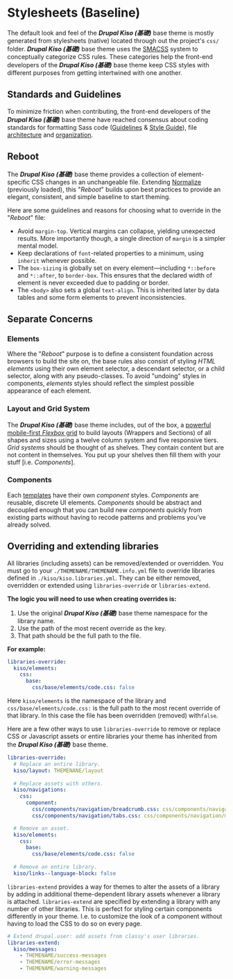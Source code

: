 
Stylesheets (Baseline)
==========

The default look and feel of the ***Drupal Kiso (基礎)*** base theme is mostly generated from stylesheets (native) located through out the project's `css/` folder. ***Drupal Kiso (基礎)*** base theme uses the [SMACSS](http://smacss.com/book/) system to conceptually categorize CSS rules. These categories help the front-end developers of the ***Drupal Kiso (基礎)*** base theme keep CSS styles with different purposes from getting intertwined with one another.

## Standards and Guidelines

To minimize friction when contributing, the front-end developers of the ***Drupal Kiso (基礎)*** base theme have reached consensus about coding standards for formatting Sass code ([Guidelines](https://sass-guidelin.es) & [Style Guide](https://css-tricks.com/sass-style-guide/)), file [architecture](https://www.drupal.org/docs/develop/standards/css/css-architecture-for-drupal-8) and  [organization](https://www.drupal.org/docs/develop/standards/css/css-file-organization-for-drupal-8).

## Reboot

The ***Drupal Kiso (基礎)*** base theme provides a collection of element-specific CSS changes in an unchangeable file. Extending [Normalize](https://necolas.github.io/normalize.css/) (previously loaded), this "*Reboot*" builds upon best practices to provide an elegant, consistent, and simple baseline to start theming.

Here are some guidelines and reasons for choosing what to override in the "*Reboot*" file:

 - Avoid `margin-top`. Vertical margins can collapse, yielding unexpected results. More importantly though, a single direction of `margin` is a simpler mental model.
 - Keep declarations of `font`-related properties to a minimum, using `inherit` whenever possible.
 - The `box-sizing` is globally set on every element—including `*::before` and `*::after`, to `border-box`. This ensures that the declared width of element is never exceeded due to padding or border.
 - The `<body>` also sets a global `text-align`. This is inherited later by data tables and some form elements to prevent inconsistencies. 

## Separate Concerns

### Elements

Where the "*Reboot*" purpose is to define a consistent foundation across browsers to build the site on, the base rules also consist of styling *HTML elements* using their own element selector, a descendant selector, or a child selector, along with any pseudo-classes. To avoid "undoing" styles in components, *elements* styles should reflect the simplest possible appearance of each element.

### Layout and Grid System

The ***Drupal Kiso (基礎)*** base theme includes, out of the box, a [powerful mobile-first *Flexbox* grid](layout/README.md) to build layouts (Wrappers and Sections) of all shapes and sizes using a twelve column system and five responsive tiers. *Grid systems* should be thought of as shelves. They contain content but are not content in themselves. You put up your shelves then fill them with your stuff [i.e. *Components*].

### Components

Each [templates](https://github.com/openfed/kiso/tree/master/templates/) have their own *component* styles. *Components* are reusable, discrete UI elements. *Components* should be abstract and decoupled enough that you can build new *components* quickly from existing parts without having to recode patterns and problems you’ve already solved.

## Overriding and extending libraries

All libraries (including assets) can be removed/extended or overridden. You must go to your `./THEMENAME/THEMENAME.info.yml` file to override libraries defined in `./kiso/kiso.libraries.yml`. They can be either removed, overridden or extended using `libraries-override` or `libraries-extend`.

**The logic you will need to use when creating overrides is:**

1.  Use the original ***Drupal Kiso (基礎)*** base theme namespace for the library name.
2.  Use the path of the most recent override as the key.
3.  That path should be the full path to the file.

**For example:**

```yml
libraries-override:
  kiso/elements:
    css:
      base:
        css/base/elements/code.css: false
```

Here `kiso/elements` is the namespace of the library and `css/base/elements/code.css:` is the full path to the most recent override of that library. In this case the file has been overridden (removed) with`false`.

Here are a few other ways to use `libraries-override` to remove or replace CSS or Javascript assets or entire libraries your theme has inherited from the ***Drupal Kiso (基礎)*** base theme.

```yml
libraries-override:
  # Replace an entire library.
  kiso/layout: THEMENANE/layout
  
  # Replace assets with others.
  kiso/navigations:
    css:
      component:
        css/components/navigation/breadcrumb.css: css/components/navigation/my-breadcrumb.css
        css/components/navigation/tabs.css: css/components/navigation/my-tabs.css

  # Remove an asset.
  kiso/elements:
    css:
      base:
        css/base/elements/code.css: false
  
  # Remove an entire library.
  kiso/links--language-block: false
```

`libraries-extend` provides a way for themes to alter the assets of a library by adding in additional theme-dependent library assets whenever a library is attached.  `libraries-extend` are specified by extending a library with any number of other libraries. This is perfect for styling certain components differently in your theme. I.e. to customize the look of a component without having to load the CSS to do so on every page.

```yml
# Extend drupal.user: add assets from classy's user libraries.
libraries-extend:
  kiso/messages: 
    - THEMENAME/success-messages
    - THEMENAME/error-messages
    - THEMENAME/warning-messages
```